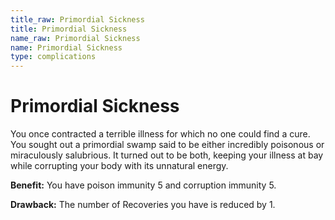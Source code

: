 ```yaml
---
title_raw: Primordial Sickness
title: Primordial Sickness
name_raw: Primordial Sickness
name: Primordial Sickness
type: complications
---
```


# Primordial Sickness

You once contracted a terrible illness for which no one could find a cure. You sought out a primordial swamp said to be either incredibly poisonous or miraculously salubrious. It turned out to be both, keeping your illness at bay while corrupting your body with its unnatural energy.

**Benefit:** You have poison immunity 5 and corruption immunity 5.

**Drawback:** The number of Recoveries you have is reduced by 1.
